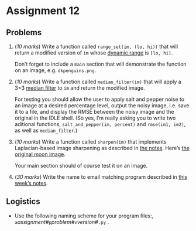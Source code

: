 # Assignment 12

## Problems

1.  (_10 marks_) Write a function called `range_set(im, (lo, hi))` that
    will return a modified version of `im` whose [dynamic
    range](../12.1_IP_2/02_Dynamic_range.md) is `[lo, hi]`.

    Don’t forget to include a `main` section that will demonstrate the
    function on an image, e.g. `dkpenguins.png`.

2.  (_10 marks_) Write a function called `median_filter(im)` that will
    apply a 3×3 [median filter](../12.1_IP_2/03_Noise_filtering.md) to
    `im` and return the modified image.

    For testing you should allow the user to apply salt and pepper noise
    to an image at a desired percentage level, output the noisy image,
    i.e. save it to a file, and display the RMSE between the noisy image
    and the original in the IDLE shell. (So yes, I’m really asking you
    to write two aditional functions, `salt_and_pepper(im, percent)` and
    `rmse(im1, im2)`, as well as `median_filter`.)

3.  (_10 marks_) Write a function called `sharpen(im)` that implements
    Laplacian-based image sharpening as described in [the
    notes](../12.1_IP_2/04_Sharpening.md). Here’s [the original moon
    image](../12.1_IP_2/04_Moon.jpg).

    Your main section should of course test it on an image.

4.  (_30 marks_) Write the name to email matching program described in
    [this week’s notes](../12.2_YG_Emails/00_index.md).

## Logistics

-   Use the following naming scheme for your program files:,
    `a`*assignment#*`p`*problem#*`v`*version#*`.py` .
